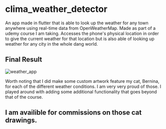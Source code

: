 # clima_weather_detector

An app made in flutter that is able to look up the weather for any town anywhere using real-time data from OpenWeatherMap. Made as part of a udemy course I am taking. Accesses the phone's physical location in order to give the current weather for that location but is also able of looking up weather for any city in the whole dang world. 

## Final Result
![weather_app](https://user-images.githubusercontent.com/79337953/131199209-caed8a8a-a93b-4dc7-a420-b71e299bde61.gif)

Worth noting that I did make some custom artwork feature my cat, Bernina, for each of the different weather conditions. I am very very proud of those. I played around with adding some additional functionality that goes beyond that of the course. 


## I am availible for commissions on those cat drawings. 
